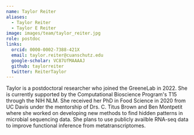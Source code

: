 ```yaml
---
name: Taylor Reiter
aliases:
  - Taylor Reiter
  - Taylor E Reiter
image: images/team/taylor_reiter.jpg
role: postdoc
links:
  orcid: 0000-0002-7388-421X
  email: taylor.reiter@cuanschutz.edu
  google-scholar: VC87UfMAAAAJ
  github: taylorreiter
  twitter: ReiterTaylor
---
```


Taylor is a postdoctoral researcher who joined the GreeneLab in 2022.
She is currently supported by the Computational Bioscience Program's T15 through the NIH NLM.
She received her PhD in Food Science in 2020 from UC Davis under the mentorship of Drs. C. Titus Brown and Ben Montpetit where she worked on developing new methods to find hidden patterns in microbial sequencing data.
She plans to use publicly availble RNA-seq data to improve functional inference from metatranscriptomes.
